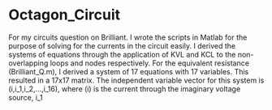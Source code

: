 # Octagon_Circuit
For my circuits question on Brilliant. 
I wrote the scripts in Matlab for the purpose of solving for the currents in the circuit easily. I derived the systems of equations 
through the application of KVL and KCL to the non-overlapping loops and nodes respectively. 
For the equivalent resistance (Brilliant_Q.m), I derived a 
system of 17 equations with 17 variables. This resulted in a 17x17 matrix. The independent variable vector for this system 
is \(i,i_1,i_2,...,i_16\), where \(i\) is the current through the imaginary voltage source, i_1 
